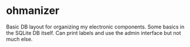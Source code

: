 ohmanizer
=========

Basic DB layout for organizing my electronic components. Some basics
in the SQLite DB itself. Can print labels and use the admin interface
but not much else.
